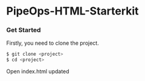 # PipeOps-HTML-Starterkit 

### Get Started
Firstly, you need to clone the project. 

```bash
$ git clone <project>
$ cd <project>
```

Open index.html 
updated
